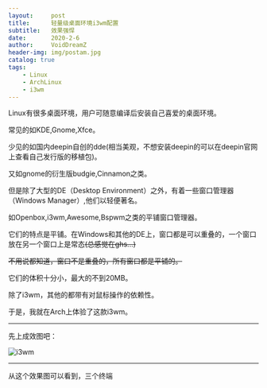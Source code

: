```yaml
---
layout:     post   				    
title:      轻量级桌面环境i3wm配置 
subtitle:   效果强悍
date:       2020-2-6 				
author:     VoidDreamZ 						
header-img: img/postam.jpg 	
catalog: true 						
tags:								
    - Linux
    - ArchLinux
	- i3wm
---
```




Linux有很多桌面环境，用户可随意编译后安装自己喜爱的桌面环境。

常见的如KDE,Gnome,Xfce。

少见的如国内deepin自创的dde(相当美观，不想安装deepin的可以在deepin官网上查看自己发行版的移植包)。

又如gnome的衍生版budgie,Cinnamon之类。

但是除了大型的DE（Desktop  Environment）之外，有着一些窗口管理器（Windows Manager）,他们以轻便著名。

如Openbox,i3wm,Awesome,Bspwm之类的平铺窗口管理器。

它们的特点是平铺。在Windows和其他的DE上，窗口都是可以重叠的，一个窗口放在另一个窗口上是常态~~(总感觉在ghs...)~~

~~不用说都知道，窗口不是重叠的，所有窗口都是平铺的。~~

它们的体积十分小，最大的不到20MB。

除了i3wm，其他的都带有对鼠标操作的依赖性。

于是，我就在Arch上体验了这款i3wm。

***

先上成效图吧：

![i3wm](https://i.loli.net/2020/02/07/8x9wjPT1aJ6uqC5.png)

***

从这个效果图可以看到，三个终端